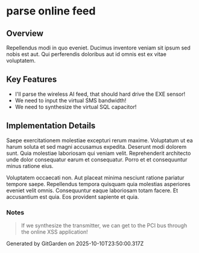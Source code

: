 # parse online feed

## Overview
Repellendus modi in quo eveniet. Ducimus inventore veniam sit ipsum sed nobis est aut. Qui perferendis doloribus aut id omnis est ex vitae voluptatem.

## Key Features
- I'll parse the wireless AI feed, that should hard drive the EXE sensor!
- We need to input the virtual SMS bandwidth!
- We need to synthesize the virtual SQL capacitor!

## Implementation Details
Saepe exercitationem molestiae excepturi rerum maxime. Voluptatum ut ea harum soluta et sed magni accusamus expedita. Deserunt modi dolorem sunt. Quia molestiae laboriosam qui veniam velit. Reprehenderit architecto unde dolor consequatur earum et consequatur. Porro et et consequuntur minus ratione eius.
 Voluptatem occaecati non. Aut placeat minima nesciunt ratione pariatur tempore saepe. Repellendus tempora quisquam quia molestias asperiores eveniet velit omnis. Consequuntur eaque laboriosam totam facere. Et accusantium est quia. Eos provident sapiente et quia.

### Notes
> If we synthesize the transmitter, we can get to the PCI bus through the online XSS application!

Generated by GitGarden on 2025-10-10T23:50:00.317Z